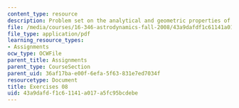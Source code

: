 ```yaml
---
content_type: resource
description: Problem set on the analytical and geometric properties of the BVP.
file: /media/courses/16-346-astrodynamics-fall-2008/43a9dafdf1c61141a017a5fc95bcdebe_ex_08.pdf
file_type: application/pdf
learning_resource_types:
- Assignments
ocw_type: OCWFile
parent_title: Assignments
parent_type: CourseSection
parent_uid: 36af17ba-e00f-6efa-5f63-831e7ed7034f
resourcetype: Document
title: Exercises 08
uid: 43a9dafd-f1c6-1141-a017-a5fc95bcdebe
---
```

